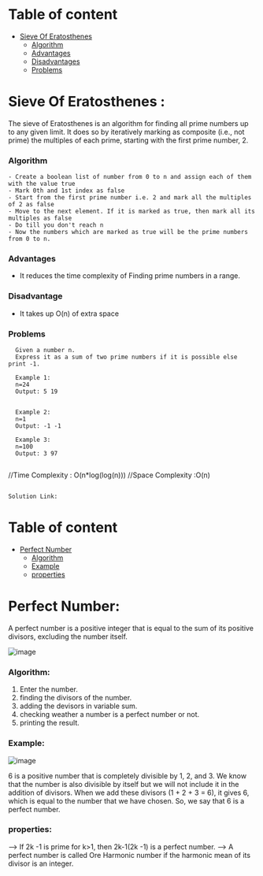 <!-- Table of content -->
# Table of content
- [Sieve Of Eratosthenes](#sieve-of-eratosthenes)
  - [Algorithm](#algorithm)
  - [Advantages](#advantages)
  - [Disadvantages](#disadvantage)
  - [Problems](#problems)

# Sieve Of Eratosthenes :
The sieve of Eratosthenes is an algorithm for finding all prime numbers up to any given limit. 
It does so by iteratively marking as composite (i.e., not prime) the multiples of each prime, starting with the first prime number, 2.

### Algorithm
```
- Create a boolean list of number from 0 to n and assign each of them with the value true
- Mark 0th and 1st index as false
- Start from the first prime number i.e. 2 and mark all the multiples of 2 as false
- Move to the next element. If it is marked as true, then mark all its multiples as false
- Do till you don't reach n
- Now the numbers which are marked as true will be the prime numbers from 0 to n.
```

### Advantages

- It reduces the time complexity of Finding prime numbers in a range.

### Disadvantage

- It takes up O(n) of extra space


### Problems
 ```
   Given a number n.
   Express it as a sum of two prime numbers if it is possible else print -1.

   Example 1: 
   n=24
   Output: 5 19


   Example 2: 
   n=1
   Output: -1 -1

   Example 3: 
   n=100
   Output: 3 97
 ```
 ```
```
//Time Complexity : O(n*log(log(n)))
//Space Complexity :O(n)
```
 
Solution Link: 
 ```
 
 
<!-- Table of content -->
# Table of content
- [Perfect Number](#perfect-number)
  - [Algorithm](#algorithm)
  - [Example](#example)
  - [properties](#properties)

# Perfect Number:

 A perfect number is a positive integer that is equal to the sum of its positive divisors, 
excluding the number itself.

 ![image](https://user-images.githubusercontent.com/100208233/158046110-e5602331-b5ad-46ef-936d-aa95bab21330.png)

 ### Algorithm:

1. Enter the number.
2. finding the divisors of the number. 
3. adding the devisors in variable sum.
4. checking weather a number is a perfect number or not. 
5. printing the result.

### Example: 

 ![image](https://user-images.githubusercontent.com/100208233/158046167-33dbb048-640a-4911-a9fd-cb8703d999c5.png)

6 is a positive number that is completely divisible by 1, 2, and 3. 
We know that the number is also divisible by itself but we will not include it in the addition of divisors. 
When we add these divisors (1 + 2 + 3 = 6), it gives 6, which is equal to the number that we have chosen.
 So, we say that 6 is a perfect number.

### properties:

--> If 2k -1 is prime for k>1, then 2k-1(2k -1) is a perfect number.
--> A perfect number is called Ore Harmonic number if the harmonic mean of its divisor is an integer.
